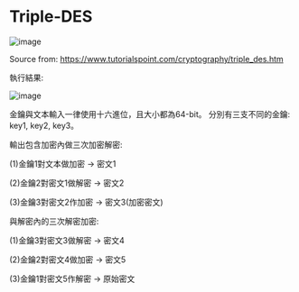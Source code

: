 # Triple-DES

![image](https://user-images.githubusercontent.com/91272874/194062509-8cd79223-f0b7-4bc0-9be2-72eb209e7e88.png)

Source from: https://www.tutorialspoint.com/cryptography/triple_des.htm

執行結果:

![image](https://user-images.githubusercontent.com/91272874/194062862-c173689a-1f14-4bd5-9ace-49ebddafd64b.png)

金鑰與文本輸入一律使用十六進位，且大小都為64-bit。
分別有三支不同的金鑰: key1, key2, key3。

輸出包含加密內做三次加密解密:

(1)金鑰1對文本做加密 -> 密文1

(2)金鑰2對密文1做解密 -> 密文2

(3)金鑰3對密文2作加密 -> 密文3(加密密文)

與解密內的三次解密加密:

(1)金鑰3對密文3做解密 -> 密文4

(2)金鑰2對密文4做加密 -> 密文5

(3)金鑰1對密文5作解密 -> 原始密文
